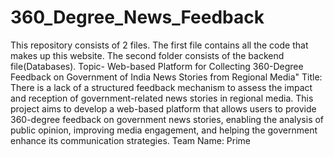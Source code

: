 # 360_Degree_News_Feedback
This repository consists of 2 files.
The first file contains all the code that makes up this website.
The second folder consists of the backend file(Databases).
Topic- Web-based Platform for Collecting 360-Degree Feedback on Government of India News Stories from Regional Media"
 Title:	There is a lack of a structured feedback mechanism to assess the impact and reception of government-related news stories in regional media. This project aims to develop a web-based platform that allows users to provide 360-degree feedback on government news stories, enabling the analysis of public opinion, improving media engagement, and helping the government enhance its communication strategies.
Team Name: Prime
